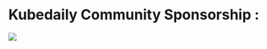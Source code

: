 
# Kubedaily Community Sponsorship :

![](https://raw.githubusercontent.com/sangam14/ContainerLabs/master/sponsorship/img/LO_Horizontal_Full%20Colour.png)




